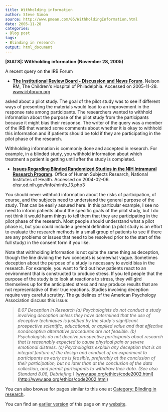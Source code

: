 ```yaml
---
title: Withholding information
author: Steve Simon
source: http://www.pmean.com/05/WithholdingInformation.html
date: 2005-11-28
categories:
- Blog post
tags:
- Blinding in research
output: html_document
---
```

**[StATS]: Withholding information (November 28,
2005)**

A recent query on the IRB Forum

-   **[The Institutional Review Board - Discussion and News
    Forum](http://www.irbforum.org)**. Nelson RM, The Children's
    Hospital of Philadelphia. Accessed on 2005-11-28. www.irbforum.org

asked about a pilot study. The goal of the pilot study was to see if
different ways of presenting the materials would lead to an improvement
in the response rate among participants. The researchers wanted to
withhold information about the purpose of the pilot study from the
participants because it might bias their response. The writer of the
query was a member of the IRB that wanted some comments about whether it
is okay to withhold this information and if patients should be told if
they are participating in the pilot phase of the research.

Withholding information is commonly done and accepted in research. For
example, in a blinded study, you withhold information about which
treatment a patient is getting until after the study is completed.

-   **[Issues Regarding Blinded Randomized Studies in the NIH Intramural
    Research Program](http://ohsr.od.nih.gov/info/minfo_13.php3)**.
    Office of Human Subjects Research, National Institutes of Health.
    Accessed on 2004-02-06. ohsr.od.nih.gov/info/minfo\_13.php3

You should never withhold information about the risks of participation,
of course, and the subjects need to understand the general purpose of
the study. That can be easily assured here. In this particular example,
I see no need to inform patients about the specific goals of the pilot
study, but I do not think it would harm things to tell them that they
are participating in the pilot phase of the research. Most people should
understand what a pilot phase is, but you could include a general
definition (a pilot study is an effort to evaluate the research methods
in a small group of patients to see if there are any problems or issues
that need to be resolved prior to the start of the full study) in the
consent form if you like.

Note that withholding information is not quite the same thing as
deception, though the line dividing the two concepts is somewhat vague.
Sometimes deception about the purpose of a study is necessary to avoid
bias in the research. For example, you want to find out how patients
react to an environment that is constructed to produce stress. If you
tell people that the purpose of the study is to look at reactions to
stress, they will gird themselves up for the anticipated stress and may
produce results that are not representative of their true reactions.
Studies involving deception require very careful scrutiny. The
guidelines of the American Psychology Association discuss this issue:

> *8.07 Deception in Research (a) Psychologists do not conduct a study
> involving deception unless they have determined that the use of
> deceptive techniques is justified by the study's significant
> prospective scientific, educational, or applied value and that
> effective nondeceptive alternative procedures are not feasible. (b)
> Psychologists do not deceive prospective participants about research
> that is reasonably expected to cause physical pain or severe emotional
> distress. (c) Psychologists explain any deception that is an integral
> feature of the design and conduct of an experiment to participants as
> early as is feasible, preferably at the conclusion of their
> participation, but no later than at the conclusion of the data
> collection, and permit participants to withdraw their data. (See also
> Standard 8.08, Debriefing.)*
> [www.apa.org/ethics/code2002.html](http://www.apa.org/ethics/code2002.html)

You can also browse
for pages similar to this one at [Category: Blinding in
research](../category/BlindingInResearch.html).

You can find an [earlier version][sim1] of this page on my [website][sim2].

[sim1]: http://www.pmean.com/05/WithholdingInformation
[sim2]: http://www.pmean.com
